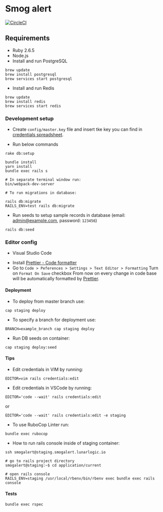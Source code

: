 # Smog alert

[![CircleCI](https://circleci.com/gh/LunarLogic/smog_alert.svg?style=svg&circle-token=cca65188e46e468ae17d54c96244c724b568a0cb)](https://circleci.com/gh/LunarLogic/smog_alert)

## Requirements

- Ruby 2.6.5
- Node.js
- Install and run PostgreSQL

```
brew update
brew install postgresql
brew services start postgresql
```

- Install and run Redis

```
brew update
brew install redis
brew services start redis
```

### Development setup

- Create `config/master.key` file and insert tke key you can find in [credentials spreadsheet](https://docs.google.com/spreadsheets/d/1R73V6AilcW1EOpdyUY6PX7ZH6O1R9vVUI42WHqj2kMI/edit#gid=0).

- Run below commands

```
rake db:setup

bundle install
yarn install
bundle exec rails s

# In separate terminal window run:
bin/webpack-dev-server

# To run migrations in database:

rails db:migrate
RAILS_ENV=test rails db:migrate

```

- Run seeds to setup sample records in database (email: admin@example.com, password: `123456`)

```
rails db:seed
```

### Editor config

- Visual Studio Code

* Install [Prettier - Code formatter](https://marketplace.visualstudio.com/items?itemName=esbenp.prettier-vscode)
* Go to `Code > Peferences > Settings > Text Editor > Formatting`
  Turn on `Format On Save` checkbox
  From now on every change in code base will be automatically formatted by [Prettier](https://prettier.io/).

#### Deployment

- To deploy from master branch use:

`cap staging deploy`

- To specify a branch for deployment use:

`BRANCH=example_branch cap staging deploy`

- Run DB seeds on container:

`cap staging deploy:seed`

#### Tips

- Edit credentials in VIM by running:

`EDITOR=vim rails credentials:edit`

- Edit credentials in VSCode by running:

`EDITOR='code --wait' rails credentials:edit`

or

`EDITOR='code --wait' rails credentials:edit -e staging`

- To use RuboCop Linter run:

`bundle exec rubocop`

- How to run rails console inside of staging container:

```
ssh smogalert@staging.smogalert.lunarlogic.io

# go to rails project directory
smogalert@staging:~$ cd application/current

# open rails console
RAILS_ENV=staging /usr/local/rbenv/bin/rbenv exec bundle exec rails console
```

#### Tests

`bundle exec rspec`

